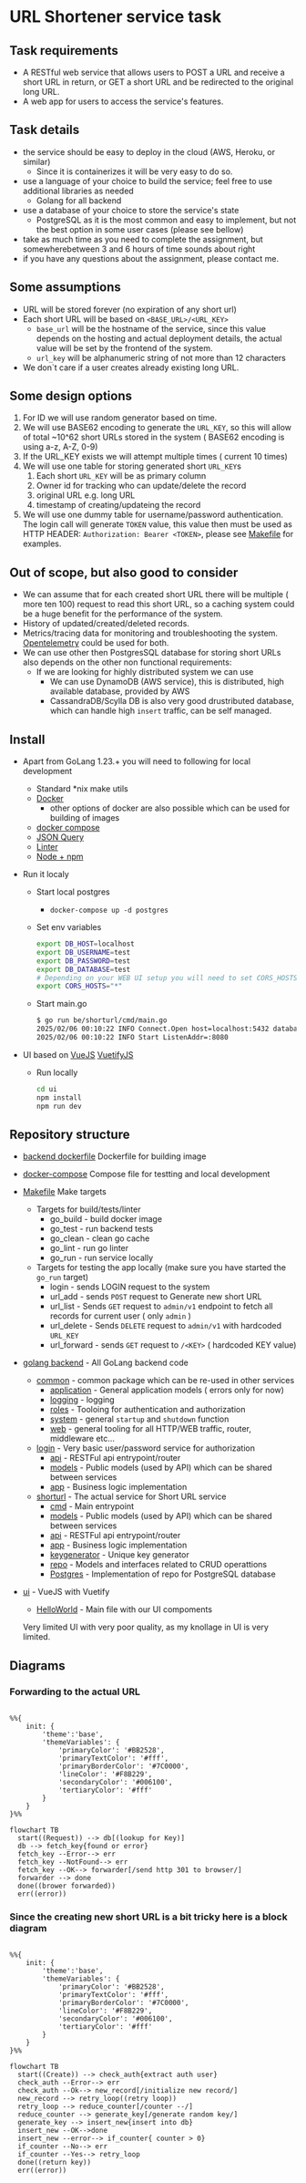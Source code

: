# URL Shortener service task

## Task requirements

* A RESTful web service that allows users to POST a URL and receive a short URL in return, or GET a short URL and be redirected to the original long URL.
* A web app for users to access the service's features.

## Task details

* the service should be easy to deploy in the cloud (AWS, Heroku, or similar)
  * Since it is containerizes it will be very easy to do so.
* use a language of your choice to build the service; feel free to use additional libraries as needed
  * Golang for all backend
* use a database of your choice to store the service's state
  * PostgreSQL as it is the most common and easy to implement, but not the best option in some user cases (please see bellow)
* take as much time as you need to complete the assignment, but somewherebetween 3 and 6 hours of time sounds about right
* if you have any questions about the assignment, please contact me.

## Some assumptions

* URL will be stored forever (no expiration of any short url)
* Each short URL will be based on `<BASE_URL>/<URL_KEY>`
  * `base_url` will be the hostname of the service, since this value depends on the hosting and actual deployment details, the actual value will be set by the frontend of the system.
  * `url_key` will be alphanumeric string of not more than 12 characters
* We don`t care if a user creates already existing long URL.

## Some design options

1. For ID we will use random generator based on time.
2. We will use BASE62 encoding to generate the `URL_KEY`, so this will allow of total ~10^62 short URLs stored in the system ( BASE62 encoding is using a-z, A-Z, 0-9)
3. If the URL_KEY exists we will attempt multiple times ( current 10 times)
4. We will use one table for storing generated short `URL_KEY`s
   1. Each short `URL_KEY` will be as primary column
   2. Owner id for tracking who can update/delete the record
   3. original URL e.g. long URL
   4. timestamp of creating/updateing the record
5. We will use one dummy table for username/password authentication. The login call will generate `TOKEN` value, this value then must be used as HTTP HEADER: `Authorization: Bearer <TOKEN>`, please see [Makefile](/Makefile) for examples.

## Out of scope, but also good to consider

* We can assume that for each created short URL there will be multiple ( more ten 100) request to read this short URL, so a caching system could be a huge benefit for the performance of the system.
* History of updated/created/deleted records.
* Metrics/tracing data for monitoring and troubleshooting the system. [Opentelemetry](https://opentelemetry.io/) could be used for both.
* We can use other then PostgresSQL database for storing short URLs also depends on the other non functional requirements:
  * If we are looking for highly distributed system we can use
    * We can use DynamoDB (AWS service), this is distributed, high available database, provided by AWS
    * CassandraDB/Scylla DB is also very good drustributed database, which can handle high `insert` traffic, can be self managed.

## Install

* Apart from GoLang 1.23.+ you will need to following for local development
  * Standard *nix make utils
  * [Docker](https://docs.docker.com/engine/install/)
    * other options of docker are also possible which can be used for building of images
  * [docker compose](https://docs.docker.com/compose/install/)
  * [JSON Query](https://jqlang.org/download/)
  * [Linter](https://golangci-lint.run/welcome/install/) 
  * [Node + npm](https://docs.npmjs.com/downloading-and-installing-node-js-and-npm)

* Run it localy
  * Start local postgres
    * `docker-compose up -d postgres`
  * Set env variables

    ```bash
    export DB_HOST=localhost
    export DB_USERNAME=test
    export DB_PASSWORD=test
    export DB_DATABASE=test
    # Depending on your WEB UI setup you will need to set CORS_HOSTS variable
    export CORS_HOSTS="*"
    ```

  * Start main.go

    ```bash
    $ go run be/shorturl/cmd/main.go
    2025/02/06 00:10:22 INFO Connect.Open host=localhost:5432 database=test
    2025/02/06 00:10:22 INFO Start ListenAddr=:8080
    ```

* UI based on [VueJS](https://vuejs.org/guide/introduction.html) [VuetifyJS](https://vuetifyjs.com/en/)
  * Run locally

    ```bash
    cd ui
    npm install
    npm run dev
    ```

## Repository structure

* [backend dockerfile](/be.Dockerfile) Dockerfile for building image
* [docker-compose](/docker-compose.yaml) Compose file for testting and local development
* [Makefile](/Makefile) Make targets
  * Targets for build/tests/linter
    * go_build - build docker image
    * go_test - run backend tests
    * go_clean - clean go cache
    * go_lint - run go linter
    * go_run - run service locally
  * Targets for testing the app locally (make sure you have started the `go_run` target)
    * login - sends LOGIN request to the system
    * url_add - sends `POST` request to Generate new short URL
    * url_list - Sends `GET` request to `admin/v1` endpoint to fetch all records for current user ( only `admin` )
    * url_delete - Sends `DELETE` request to `admin/v1` with hardcoded `URL_KEY`
    * url_forward - sends `GET` request to `/<KEY>` ( hardcoded KEY value)
* [golang backend](/be) - All GoLang backend code
  * [common](/be/common) - common package which can be re-used in other services
    * [application](/be/common/application) - General application models ( errors only for now)
    * [logging](/be/common/logger) - logging
    * [roles](/be/common/roles) - Tooloing for authentication and authorization
    * [system](/be/common/system) - general `startup` and `shutdown` function
    * [web](/be/common/web/) - general tooling for all HTTP/WEB traffic, router, middleware etc...
  * [login](/be/login) - Very basic user/password service for authorization
    * [api](/be/login/api) - RESTFul api entrypoint/router
    * [models](/be/login/api) - Public models (used by API) which can be shared between services
    * [app](/be/login/app) - Business logic implementation
  * [shorturl](/be/shorturl) - The actual service for Short URL service
    * [cmd](/be/shorturl/cmd) - Main entrypoint
    * [models](/be/shorturl/models) - Public models (used by API) which can be shared between services
    * [api](/be/shorturl/internal/api) - RESTFul api entrypoint/router
    * [app](/be/shorturl/internal/app) - Business logic implementation
    * [keygenerator](/be/shorturl/internal/keygenerator) - Unique key generator
    * [repo](/be/shorturl/internal/repo) - Models and interfaces related to CRUD operattions
    * [Postgres](/be/shorturl/internal/repo/pg) - Implementation of repo for PostgreSQL database
* [ui](/ui/) - VueJS with Vuetify
  * [HelloWorld](/ui/src/components/HelloWorld.vue) - Main file with our UI compoments
  
  Very limited UI with very poor quality, as my knollage in UI is very limited.

## Diagrams

### Forwarding to the actual URL

```mermaid

%%{
    init: {
        'theme':'base',
        'themeVariables': {
            'primaryColor': '#BB2528',
            'primaryTextColor': '#fff',
            'primaryBorderColor': '#7C0000',
            'lineColor': '#F8B229',
            'secondaryColor': '#006100',
            'tertiaryColor': '#fff'
        }
    }
}%%

flowchart TB
  start((Request)) --> db[(lookup for Key)]
  db --> fetch_key{found or error}
  fetch_key --Error--> err 
  fetch_key --NotFound--> err 
  fetch_key --OK--> forwarder[/send http 301 to browser/]
  forwarder --> done
  done((brower forwarded))
  err((error))

```

### Since the creating new short URL is a bit tricky here is a block diagram

```mermaid

%%{
    init: {
        'theme':'base',
        'themeVariables': {
            'primaryColor': '#BB2528',
            'primaryTextColor': '#fff',
            'primaryBorderColor': '#7C0000',
            'lineColor': '#F8B229',
            'secondaryColor': '#006100',
            'tertiaryColor': '#fff'
        }
    }
}%%

flowchart TB
  start((Create)) --> check_auth{extract auth user}
  check_auth --Error--> err 
  check_auth --Ok--> new_record[/initialize new record/] 
  new_record --> retry_loop((retry loop))
  retry_loop --> reduce_counter[/counter --/]
  reduce_counter --> generate_key[/generate random key/]
  generate_key --> insert_new{insert into db}
  insert_new --OK-->done 
  insert_new --error--> if_counter{ counter > 0}
  if_counter --No--> err
  if_counter --Yes--> retry_loop
  done((return key))
  err((error))

```
